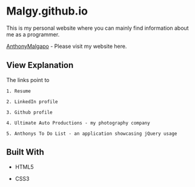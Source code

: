 # Malgy.github.io

This is my personal website where you can mainly find information about me as a programmer.

[AnthonyMalgapo](https://malgy.github.io) - Please visit my website here.

## View Explanation

The links point to

```
1. Resume

2. LinkedIn profile

3. Github profile

4. Ultimate Auto Productions - my photography company

5. Anthonys To Do List - an application showcasing jQuery usage
```

## Built With

* HTML5

* CSS3
